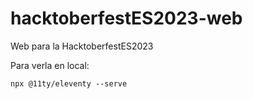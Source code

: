 # hacktoberfestES2023-web
Web para la HacktoberfestES2023

Para verla en local:
```
npx @11ty/eleventy --serve
```


